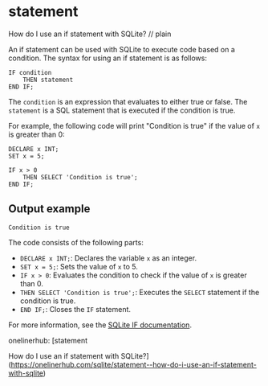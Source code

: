 # statement

How do I use an if statement with SQLite?
// plain

An if statement can be used with SQLite to execute code based on a condition. The syntax for using an if statement is as follows:

```
IF condition
    THEN statement
END IF;
```

The `condition` is an expression that evaluates to either true or false. The `statement` is a SQL statement that is executed if the condition is true.

For example, the following code will print "Condition is true" if the value of `x` is greater than 0:

```
DECLARE x INT;
SET x = 5;

IF x > 0
    THEN SELECT 'Condition is true';
END IF;
```

## Output example

```
Condition is true
```

The code consists of the following parts:

- `DECLARE x INT;`: Declares the variable `x` as an integer.
- `SET x = 5;`: Sets the value of `x` to 5.
- `IF x > 0`: Evaluates the condition to check if the value of `x` is greater than 0.
- `THEN SELECT 'Condition is true';`: Executes the `SELECT` statement if the condition is true.
- `END IF;`: Closes the `IF` statement.

For more information, see the [SQLite IF documentation](https://www.sqlite.org/lang_expr.html#if).

onelinerhub: [statement

How do I use an if statement with SQLite?](https://onelinerhub.com/sqlite/statement--how-do-i-use-an-if-statement-with-sqlite)